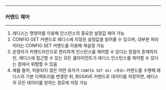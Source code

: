 -----
### 커맨드 제어
-----
1. 레디스는 명령어를 이용해 인스턴스의 중요한 설정값 제어 가능
2. CONFIG GET 커맨드로 레디스에 지정된 설정값을 읽어올 수 있으며, 대부분 파라미터는 CONFIG SET 커맨드를 이용해 재설정 가능
3. 운영자가 커맨드라인으로 편리하게 인스턴스를 제어할 수 있다는 장점이 존재하지만, 레디스에 접근할 수 있는 모든 클라이언트가 레디스 인스턴스를 제어할 수 있다는 점에서 위험할 수 있음
4. 예를 들어, 허용되지 않은 어떤 유저가 ```CONFIG SET dir <경로>``` 커맨드를 수행해 레디스의 기본 디렉토리를 변경한 뒤, BGSAVE 커맨드로 데이터를 저장하면, 레디스의 모든 데이터를 원하는 경로에 저장 가능

